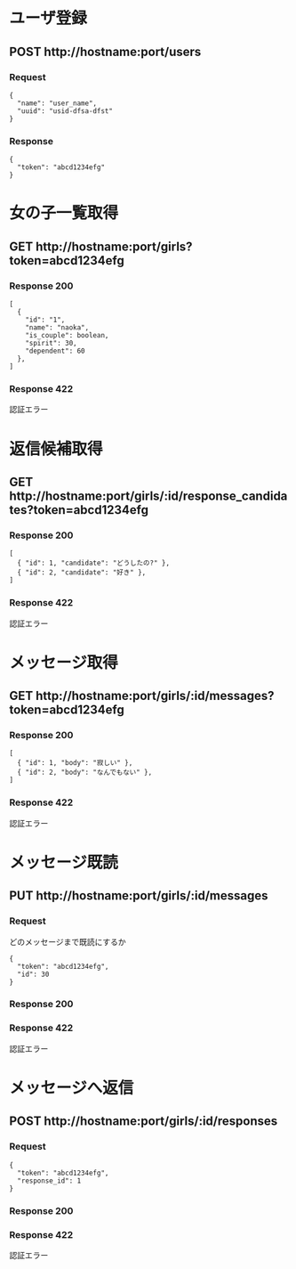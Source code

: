 # ユーザ登録

## POST http://hostname:port/users

### Request

```
{
  "name": "user_name",
  "uuid": "usid-dfsa-dfst"
}
```

### Response

```
{
  "token": "abcd1234efg"
}
```

# 女の子一覧取得

## GET http://hostname:port/girls?token=abcd1234efg

### Response 200

```
[
  {
    "id": "1",
    "name": "naoka",
    "is_couple": boolean,
    "spirit": 30,
    "dependent": 60
  },
]
```

### Response 422

認証エラー

# 返信候補取得

## GET http://hostname:port/girls/:id/response_candidates?token=abcd1234efg

### Response 200

```
[
  { "id": 1, "candidate": "どうしたの?" },
  { "id": 2, "candidate": "好き" },
]
```

### Response 422

認証エラー

# メッセージ取得

## GET http://hostname:port/girls/:id/messages?token=abcd1234efg

### Response 200

```
[
  { "id": 1, "body": "寂しい" },
  { "id": 2, "body": "なんでもない" },
]
```

### Response 422

認証エラー

# メッセージ既読

## PUT http://hostname:port/girls/:id/messages

### Request

どのメッセージまで既読にするか

```
{
  "token": "abcd1234efg",
  "id": 30
}
```

### Response 200

### Response 422

認証エラー

# メッセージへ返信

## POST http://hostname:port/girls/:id/responses

### Request

```
{
  "token": "abcd1234efg",
  "response_id": 1
}
```

### Response 200

### Response 422

認証エラー
